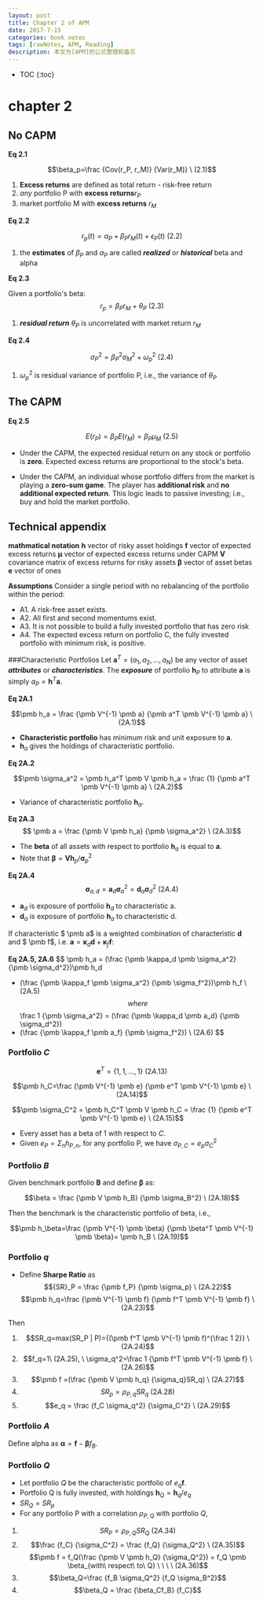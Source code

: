 ```yaml
---
layout: post
title: Chapter 2 of APM
date: 2017-7-15
categories: book notes
tags: [rawNotes, APM, Reading]
description: 本文为[APM]的公式整理和备忘
---
```

* TOC
{:toc}

# chapter 2
## No CAPM
<!-- Definition of $\beta_p$ -->
**Eq 2.1**

$$\beta_p=\frac {Cov(r_P, r_M)} {Var(r_M)} \ (2.1)$$

1. **Excess returns** are defined as total return - risk-free return
2. *any* portfolio P with **excess returns**$r_P$
3. market portfolio M with **excess returns** $r_M$

**Eq 2.2**

$$r_p(t)=\alpha_P + \beta_P r_M(t) + \epsilon_P(t) \ (2.2)$$

1. the **estimates** of $\beta_P$ and $\alpha_P$ are called ___realized___ or ___historical___ beta and alpha

**Eq 2.3**

Given a portfolio's beta:
$$r_p=\beta_P r_M + \theta_P \ (2.3)$$

1. ***residual return*** $\theta_P$ is uncorrelated with market return $r_M$

**Eq 2.4**

$$\sigma_P^2 = \beta_P^2 \sigma_M^2 + \omega_p^2 \ (2.4)$$

1. $\omega_p^2$ is residual variance of portfolio P, i.e., the variance of $\theta_P$

## The CAPM

**Eq 2.5**

$$E(r_P)=\beta_PE(r_M)=\beta_P\mu_M \ (2.5)$$

- Under the CAPM, the expected residual return on any stock or portfolio is **zero**. Expected excess returns are proportional to the stock's beta.

- Under the CAPM, an individual whose portfolio differs from the market is playing a **zero-sum game**. The player has **additional risk** and **no additional expected return**. This logic leads to passive investing; i.e., buy and hold the market portfolio.

## Technical appendix
**mathmatical notation**
$\pmb h$ vector of risky asset holdings
$\pmb f$ vector of expected excess returns
$\pmb \mu$ vector of expected excess returns under CAPM
$\pmb V$ covariance matrix of excess returns for risky assets
$\pmb \beta$ vector of asset betas
$\pmb e$ vector of ones

**Assumptions**
Consider a single period with no rebalancing of the portfolio within the period:

* A1. A risk-free asset exists.
* A2. All first and second momentums exist.
* A3. It is not possible to build a fully invested portfolio that has zero risk
* A4. The expected excess return on portfolio C, the fully invested portfolio with minimum risk, is positive.

###Characteristic Portfolios
Let $\pmb a^T=({a_1, a_2,..., a_N})$ be any vector of asset ***attributes*** or ***characteristics***. The ***exposure*** of portfolio $\pmb h_P$ to attribute $\pmb a$ is simply $a_P = \pmb h^T\pmb a$.

**Eq 2A.1**

$$\pmb h_a = \frac {\pmb V^{-1} \pmb a} {\pmb a^T \pmb V^{-1} \pmb a} \ (2A.1)$$

* **Characteristic portfolio** has minimum risk and unit exposure to $\pmb a$.
* $\pmb h_a$ gives the holdings of characteristic portfolio.

**Eq 2A.2**

$$\pmb \sigma_a^2 = \pmb h_a^T \pmb V \pmb h_a = \frac {1} {\pmb a^T \pmb V^{-1} \pmb a} \ (2A.2)$$

* Variance of characteristic portfolio $\pmb h_a$.

**Eq 2A.3**
$$ \pmb a = \frac {\pmb V \pmb h_a} {\pmb \sigma_a^2} \ (2A.3)$$

* The **beta** of all assets with respect to portfolio $\pmb h_a$ is equal to $\pmb a$.
* Note that $\pmb \beta=\pmb V \pmb h_p / \pmb \sigma_p^2$

**Eq 2A.4**
$$\pmb \sigma_{a, d} = \pmb a_d \pmb \sigma_a^2 = \pmb d_a \pmb \sigma_d^2 \ (2A.4)$$

* $\pmb a_d$ is exposure of portfolio $\pmb h_d$ to characteristic a.
* $\pmb d_a$ is exposure of portfolio $\pmb h_a$ to characteristic d.

If characteristic $ \pmb a$ is a weighted combination of characteristic $\pmb d$ and $ \pmb f$, i.e. $\pmb a = \pmb \kappa_d \pmb d+ \pmb \kappa_f \pmb f$:


**Eq 2A.5, 2A.6**
$$
\pmb h_a = 
(\frac {\pmb \kappa_d \pmb \sigma_a^2} {\pmb \sigma_d^2})\pmb h_d 
+ (\frac {\pmb \kappa_f \pmb \sigma_a^2} {\pmb \sigma_f^2})\pmb h_f
\ (2A.5)
$$
where
$$
\frac 1 {\pmb \sigma_a^2} = 
(\frac {\pmb \kappa_d \pmb a_d} {\pmb \sigma_d^2})
+ (\frac {\pmb \kappa_f \pmb a_f} {\pmb \sigma_f^2})
\ (2A.6)
$$

### Portfolio $C$

$$\pmb e^T = \{1,1,..., 1\} \ (2A.13)$$

$$\pmb h_C=\frac {\pmb V^{-1} \pmb e} {\pmb e^T \pmb V^{-1} \pmb e} \ (2A.14)$$

$$\pmb \sigma_C^2 = \pmb h_C^T \pmb V \pmb h_C = \frac {1} {\pmb e^T \pmb V^{-1} \pmb e} \ (2A.15)$$

* Every asset has a beta of 1 with respect to $C$.
* Given $e_P = \Sigma_n h_{P, n}$, for any portfolio P, we have $\sigma_{P, C} = e_p \sigma_C^2$

### Portfolio $B$
Given benchmark portfolio $\pmb B$ and define $\pmb \beta$ as:

$$\beta = \frac {\pmb V \pmb h_B} {\pmb \sigma_B^2} \ (2A.18)$$

Then the benchmark is the characteristic portfolio of beta, i.e.,

$$\pmb h_\beta=\frac {\pmb V^{-1} \pmb \beta} {\pmb \beta^T \pmb V^{-1} \pmb \beta}= \pmb h_B \ (2A.19)$$

### Portfolio $q$

* Define **Sharpe Ratio** as
$${SR}_P = \frac {\pmb f_P} {\pmb \sigma_p} \ (2A.22)$$
$$\pmb h_q=\frac {\pmb V^{-1} \pmb f} {\pmb f^T \pmb V^{-1} \pmb f} \ (2A.23)$$

Then

1. $$SR_q=max(SR_P | P)={(\pmb f^T \pmb V^{-1} \pmb f)^{\frac 1 2}} \ (2A.24)$$
2. $$f_q=1\ (2A.25), \  \sigma_q^2=\frac 1 {\pmb f^T \pmb V^{-1} \pmb f} \ (2A.26)$$
3. $$\pmb f =(\frac {\pmb V \pmb h_q} {\sigma_q}SR_q) \ (2A.27)$$
4. $$SR_p = \rho_{P,q}SR_q \ (2A.28)$$
5. $$e_q = \frac {f_C \sigma_q^2} {\sigma_C^2} \ (2A.29)$$

### Portfolio $A$
Define alpha as $\pmb \alpha=\pmb f - \pmb \beta f_B$.

### Portfolio $Q$

* Let portfolio $Q$ be the characteristic portfolio of $e_q\pmb f$.
* Portfolio Q is fully invested, with holdings $\pmb h_Q= \pmb h_q/e_q$
* $SR_Q=SR_p$
* For any portfolio P with a correlation $\rho_{P,Q}$ with portfolio $Q$, 

1. $$SR_P = \rho_{P,Q}SR_Q \ (2A.34)$$
2. $$\frac {f_C} {\sigma_C^2} = \frac {f_Q} {\sigma_Q^2} \ (2A.35)$$
$$\pmb f = f_Q(\frac {\pmb V \pmb h_Q} {\sigma_Q^2}) = f_Q \pmb \beta_{with\ respect\ to\ Q} \ \ \ \ (2A.36)$$
3. $$\beta_Q=\frac {f_B \sigma_Q^2} {f_Q \sigma_B^2}$$
4. $$\beta_Q = \frac {\beta_Cf_B} {f_C}$$
